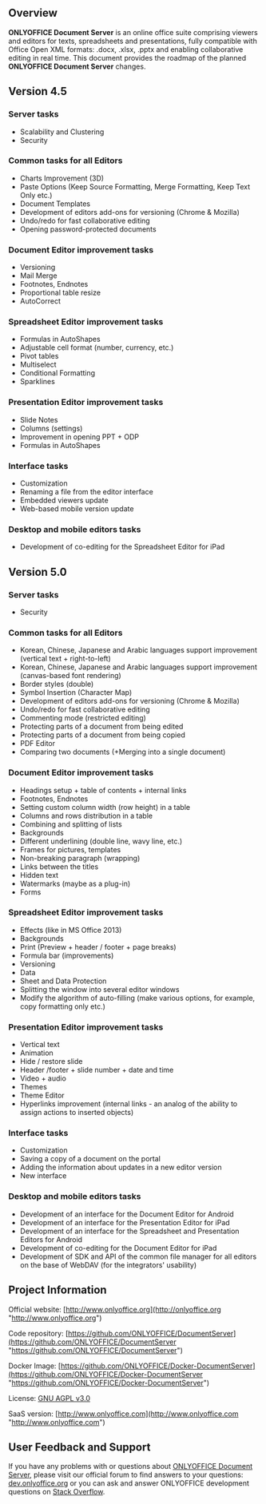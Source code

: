 ## Overview

**ONLYOFFICE Document Server** is an online office suite comprising viewers and editors for texts, spreadsheets and presentations, fully compatible with Office Open XML formats: .docx, .xlsx, .pptx and enabling collaborative editing in real time. This document provides the roadmap of the planned **ONLYOFFICE Document Server** changes.

## Version 4.5

### Server tasks

* Scalability and Clustering
* Security

### Common tasks for all Editors

* Charts Improvement (3D)
* Paste Options (Keep Source Formatting, Merge Formatting, Keep Text Only etc.)
* Document Templates
* Development of editors add-ons for versioning (Chrome & Mozilla)
* Undo/redo for fast collaborative editing
* Opening password-protected documents

### Document Editor improvement tasks

* Versioning
* Mail Merge
* Footnotes, Endnotes 
* Proportional table resize
* AutoCorrect

### Spreadsheet Editor improvement tasks

* Formulas in AutoShapes
* Adjustable cell format (number, currency, etc.)
* Pivot tables
* Multiselect
* Conditional Formatting
* Sparklines

### Presentation Editor improvement tasks

* Slide Notes
* Columns (settings)
* Improvement in opening PPT + ODP
* Formulas in AutoShapes

### Interface tasks

* Customization
* Renaming a file from the editor interface
* Embedded viewers update
* Web-based mobile version update

### Desktop and mobile editors tasks

* Development of co-editing for the Spreadsheet Editor for iPad

## Version 5.0

### Server tasks

* Security

### Common tasks for all Editors

* Korean, Chinese, Japanese and Arabic languages support improvement (vertical text + right-to-left) 
* Korean, Chinese, Japanese and Arabic languages support improvement (canvas-based font rendering) 
* Border styles (double)
* Symbol Insertion (Character Map)
* Development of editors add-ons for versioning (Chrome & Mozilla)
* Undo/redo for fast collaborative editing
* Commenting mode (restricted editing)
* Protecting parts of a document from being edited
* Protecting parts of a document from being copied
* PDF Editor
* Comparing two documents (+Merging into a single document)

### Document Editor improvement tasks

* Headings setup + table of contents + internal links
* Footnotes, Endnotes
* Setting custom column width (row height) in a table
* Columns and rows distribution in a table
* Combining and splitting of lists
* Backgrounds
* Different underlining (double line, wavy line, etc.)
* Frames for pictures, templates
* Non-breaking paragraph (wrapping)
* Links between the titles
* Hidden text
* Watermarks (maybe as a plug-in)
* Forms

### Spreadsheet Editor improvement tasks

* Effects (like in MS Office 2013)
* Backgrounds
* Print (Preview + header / footer + page breaks)
* Formula bar (improvements)
* Versioning
* Data
* Sheet and Data Protection
* Splitting the window into several editor windows 
* Modify the algorithm of auto-filling (make various options, for example, copy formatting only etc.)

### Presentation Editor improvement tasks

* Vertical text
* Animation
* Hide / restore slide
* Header /footer + slide number + date and time
* Video + audio
* Themes
* Theme Editor
* Hyperlinks improvement (internal links - an analog of the ability to assign actions to inserted objects)

### Interface tasks

* Customization
* Saving a copy of a document on the portal
* Adding the information about updates in a new editor version
* New interface

### Desktop and mobile editors tasks

* Development of an interface for the Document Editor for Android
* Development of an interface for the Presentation Editor for iPad
* Development of an interface for the Spreadsheet and Presentation Editors for Android
* Development of co-editing for the Document Editor for iPad
* Development of SDK and API of the common file manager for all editors on the base of WebDAV (for the integrators' usability)

## Project Information

Official website: [http://www.onlyoffice.org](http://onlyoffice.org "http://www.onlyoffice.org")

Code repository: [https://github.com/ONLYOFFICE/DocumentServer](https://github.com/ONLYOFFICE/DocumentServer "https://github.com/ONLYOFFICE/DocumentServer")

Docker Image: [https://github.com/ONLYOFFICE/Docker-DocumentServer](https://github.com/ONLYOFFICE/Docker-DocumentServer "https://github.com/ONLYOFFICE/Docker-DocumentServer")

License: [GNU AGPL v3.0](https://help.onlyoffice.com/products/files/doceditor.aspx?fileid=4358397&doc=K0ZUdlVuQzQ0RFhhMzhZRVN4ZFIvaHlhUjN2eS9XMXpKR1M5WEppUk1Gcz0_IjQzNTgzOTci0 "GNU AGPL v3.0")

SaaS version: [http://www.onlyoffice.com](http://www.onlyoffice.com "http://www.onlyoffice.com")

## User Feedback and Support

If you have any problems with or questions about [ONLYOFFICE Document Server][2], please visit our official forum to find answers to your questions: [dev.onlyoffice.org][1] or you can ask and answer ONLYOFFICE development questions on [Stack Overflow][3].

  [1]: http://dev.onlyoffice.org
  [2]: https://github.com/ONLYOFFICE/DocumentServer
  [3]: http://stackoverflow.com/questions/tagged/onlyoffice 
